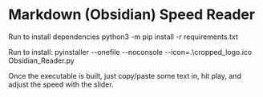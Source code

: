 # Markdown (Obsidian) Speed Reader

Run to install dependencies
python3 -m pip install -r requirements.txt

Run to install:
pyinstaller --onefile --noconsole  --icon=.\cropped_logo.ico Obsidian_Reader.py

Once the executable is built, just copy/paste some text in, hit play, and adjust the speed with the slider.